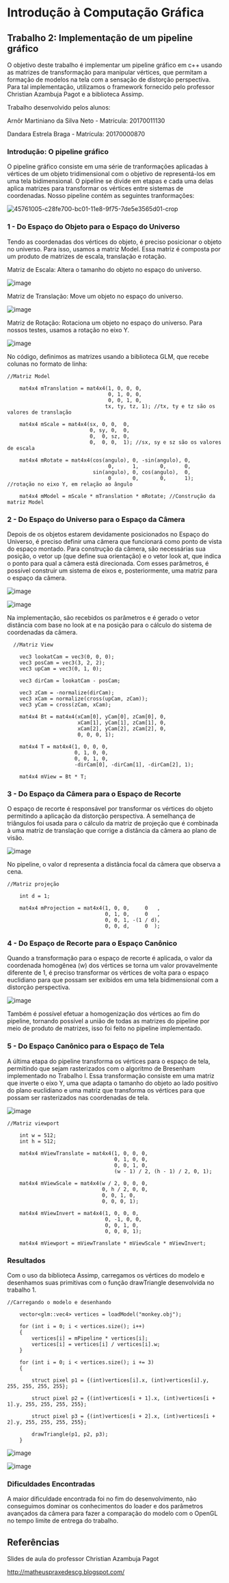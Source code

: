 # Introdução à Computação Gráfica

## Trabalho 2: Implementação de um pipeline gráfico

O objetivo deste trabalho é implementar um pipeline gráfico em c++ usando as matrizes de transformação para manipular vértices, que permitam a formação de modelos na tela com a sensação de distorção perspectiva.
Para tal implementação, utilizamos o framework fornecido pelo professor Christian Azambuja Pagot e a biblioteca Assimp.

Trabalho desenvolvido pelos alunos:

Arnôr Martiniano da Silva Neto - Matrícula: 20170011130

Dandara Estrela Braga - Matrícula: 20170000870

### Introdução: O pipeline gráfico
O pipeline gráfico consiste em uma série de tranformações aplicadas à vértices de um objeto tridimensional com o objetivo de representá-los em uma tela bidimensional. O pipeline se divide em etapas e cada uma delas aplica matrizes para transformar os vértices entre sistemas de coordenadas. Nosso pipeline contém as seguintes tranformações:

![45761005-c28fe700-bc01-11e8-9f75-7de5e3565d01-crop](https://user-images.githubusercontent.com/42072854/45788157-3dcbba00-bc4f-11e8-9772-1a03c5555128.jpeg)

### 1 - Do Espaço do Objeto para o Espaço do Universo
Tendo as coordenadas dos vértices do objeto, é preciso posicionar o objeto no universo. Para isso, usamos a matriz Model. Essa matriz é composta por um produto de matrizes de escala, translação e rotação.

Matriz de Escala:
Altera o tamanho do objeto no espaço do universo.

![image](https://user-images.githubusercontent.com/42072854/45788116-03fab380-bc4f-11e8-8986-dbd78c0dac5f.png)

Matriz de Translação:
Move um objeto no espaço do universo.

![image](https://user-images.githubusercontent.com/42072854/45788127-14129300-bc4f-11e8-9369-1d408a6142e2.png)

Matriz de Rotação:
Rotaciona um objeto no espaço do universo. Para nossos testes, usamos a rotação no eixo Y.

![image](https://user-images.githubusercontent.com/42072854/45788146-255b9f80-bc4f-11e8-8556-4ec765cef6ef.png)

No código, definimos as matrizes usando a biblioteca GLM, que recebe colunas no formato de linha:
```
//Matriz Model

    mat4x4 mTranslation = mat4x4(1, 0, 0, 0,
                                 0, 1, 0, 0,
                                 0, 0, 1, 0,
                                tx, ty, tz, 1); //tx, ty e tz são os valores de translação

    mat4x4 mScale = mat4x4(sx, 0, 0,  0,
                           0, sy, 0,  0,
                           0,  0, sz, 0,
                           0,  0, 0,  1); //sx, sy e sz são os valores de escala

    mat4x4 mRotate = mat4x4(cos(angulo), 0, -sin(angulo), 0,
                                 0,      1,       0,      0,
                            sin(angulo), 0, cos(angulo),  0,
                                 0       0,       0,      1); //rotação no eixo Y, em relação ao ângulo

    mat4x4 mModel = mScale * mTranslation * mRotate; //Construção da matriz Model

```
### 2 - Do Espaço do Universo para o Espaço da Câmera
Depois de os objetos estarem devidamente posicionados no Espaço do Universo, é preciso definir uma câmera que funcionará como ponto de vista do espaço montado. Para construção da câmera, são necessárias sua posição, o vetor up (que define sua orientação) e o vetor look at, que indica o ponto para qual a câmera está direcionada. Com esses parâmetros, é possível construir um sistema de eixos e, posteriormente, uma matriz para o espaço da câmera.

![image](https://user-images.githubusercontent.com/42072854/45788229-98fdac80-bc4f-11e8-9a94-6023cb55d944.png)

![image](https://user-images.githubusercontent.com/42072854/45770412-b3686380-bc18-11e8-9b29-8ea0477033d9.png)

Na implementação, são recebidos os parâmetros e é gerado o vetor distância com base no look at e na posição para o cálculo do sistema de coordenadas da câmera.  
```
  //Matriz View

    vec3 lookatCam = vec3(0, 0, 0);
    vec3 posCam = vec3(3, 2, 2);
    vec3 upCam = vec3(0, 1, 0);

    vec3 dirCam = lookatCam - posCam;

    vec3 zCam = -normalize(dirCam);
    vec3 xCam = normalize(cross(upCam, zCam));
    vec3 yCam = cross(zCam, xCam);

    mat4x4 Bt = mat4x4(xCam[0], yCam[0], zCam[0], 0,
                       xCam[1], yCam[1], zCam[1], 0,
                       xCam[2], yCam[2], zCam[2], 0,
                       0, 0, 0, 1);

    mat4x4 T = mat4x4(1, 0, 0, 0,
                      0, 1, 0, 0,
                      0, 0, 1, 0,
                      -dirCam[0], -dirCam[1], -dirCam[2], 1);

    mat4x4 mView = Bt * T;
``` 
### 3 - Do Espaço da Câmera para o Espaço de Recorte
O espaço de recorte é responsável por transformar os vértices do objeto permitindo a aplicação da distorção perspectiva. A semelhança de triângulos foi usada para o cálculo da matriz de projeção que é combinada à uma matriz de translação que corrige a distância da câmera ao plano de visão.

![image](https://user-images.githubusercontent.com/42072854/45771040-6be2d700-bc1a-11e8-9c8d-cdd88af1c7d9.png)

No pipeline, o valor d representa a distância focal da câmera que observa a cena.
```
//Matriz projeção

    int d = 1;

    mat4x4 mProjection = mat4x4(1, 0, 0,     0   ,
                                0, 1, 0,     0   ,
                                0, 0, 1, -(1 / d),
                                0, 0, d,     0  );

```
### 4 - Do Espaço de Recorte para o Espaço Canônico
Quando a transformação para o espaço de recorte é aplicada, o valor da coordenada homogênea (w) dos vértices se torna um valor provavelmente diferente de 1, é preciso transformar os vértices de volta para o espaço euclidiano para que possam ser exibidos em uma tela bidimensional com a distorção perspectiva.

![image](https://user-images.githubusercontent.com/42072854/45771687-28896800-bc1c-11e8-835c-5cc40a89b8e2.png)

Também é possível efetuar a homogenização dos vértices ao fim do pipeline, tornando possível a união de todas as matrizes do pipeline por meio de produto de matrizes, isso foi feito no pipeline implementado.

### 5 - Do Espaço Canônico para o Espaço de Tela
A última etapa do pipeline transforma os vértices para o espaço de tela, permitindo que sejam rasterizados com o algoritmo de Bresenham implementado no Trabalho I. Essa transformação consiste em uma matriz que inverte o eixo Y, uma que adapta o tamanho do objeto ao lado positivo do plano euclidiano e uma matriz que transforma os vértices para que possam ser rasterizados nas coordenadas de tela.

![image](https://user-images.githubusercontent.com/42072854/45772460-29bb9480-bc1e-11e8-823d-4a3ed6e135db.png)

```
//Matriz viewport

    int w = 512;
    int h = 512;

    mat4x4 mViewTranslate = mat4x4(1, 0, 0, 0,
                                   0, 1, 0, 0,
                                   0, 0, 1, 0,
                                   (w - 1) / 2, (h - 1) / 2, 0, 1);

    mat4x4 mViewScale = mat4x4(w / 2, 0, 0, 0,
                               0, h / 2, 0, 0,
                               0, 0, 1, 0,
                               0, 0, 0, 1);

    mat4x4 mViewInvert = mat4x4(1, 0, 0, 0,
                                0, -1, 0, 0,
                                0, 0, 1, 0,
                                0, 0, 0, 1);

    mat4x4 mViewport = mViewTranslate * mViewScale * mViewInvert;
```

### Resultados
Com o uso da biblioteca Assimp, carregamos os vértices do modelo e desenhamos suas primitivas com o função drawTriangle desenvolvida no trabalho 1.

```
//Carregando o modelo e desenhando

    vector<glm::vec4> vertices = loadModel("monkey.obj");

    for (int i = 0; i < vertices.size(); i++)
    {
        vertices[i] = mPipeline * vertices[i];
        vertices[i] = vertices[i] / vertices[i].w;
    }

    for (int i = 0; i < vertices.size(); i += 3)
    {

        struct pixel p1 = {(int)vertices[i].x, (int)vertices[i].y, 255, 255, 255, 255};

        struct pixel p2 = {(int)vertices[i + 1].x, (int)vertices[i + 1].y, 255, 255, 255, 255};

        struct pixel p3 = {(int)vertices[i + 2].x, (int)vertices[i + 2].y, 255, 255, 255, 255};

        drawTriangle(p1, p2, p3);
    }
```

![image](https://user-images.githubusercontent.com/42072854/45791655-f0584880-bc60-11e8-9e75-b178baac61a7.png)

![image](https://user-images.githubusercontent.com/42072854/45791709-36ada780-bc61-11e8-8c53-77811ed68fc2.png)

### Dificuldades Encontradas
A maior dificuldade encontrada foi no fim do desenvolvimento, não conseguimos dominar os conhecimentos do loader e dos parâmetros avançados da câmera para fazer a comparação do modelo com o OpenGL no tempo limite de entrega do trabalho.

## Referências

Slides de aula do professor Christian Azambuja Pagot

http://matheuspraxedescg.blogspot.com/

